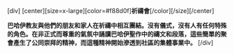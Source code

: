 [div]
[center][size=x-large][color=#f88d0f]**祈禱會**[/color][/size][/center]

​​**巴哈伊​​教友與他們的朋友和家人在祈禱中相互團結。沒有儀式，沒有人有任何特殊的角色。在非正式而尊重的氣氛中誦讀巴哈伊聖作中的禱文和段落，這些簡單的聚會產生了公同崇拜的精神，而這種精神開始滲透到社區的集體事業中。**
[/div]
